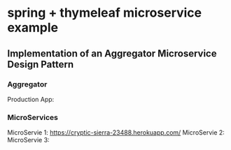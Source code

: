 # spring + thymeleaf microservice example

## Implementation of an Aggregator Microservice Design Pattern

### Aggregator
Production App:

### MicroServices 
MicroServie 1: https://cryptic-sierra-23488.herokuapp.com/
MicroServie 2:
MicroServie 3:

